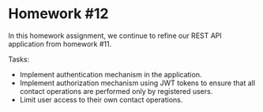 
# Homework #12

In this homework assignment, we continue to refine our REST API application from homework #11.

Tasks:

- Implement authentication mechanism in the application.
- Implement authorization mechanism using JWT tokens to ensure that all contact operations are performed only by registered users.
- Limit user access to their own contact operations.
